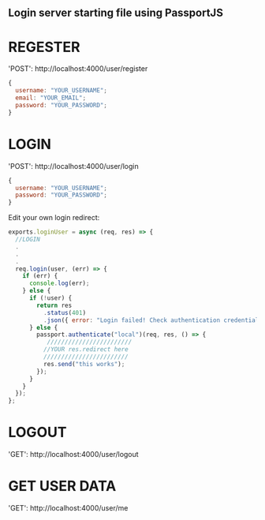 ## Login server starting file using PassportJS

# REGESTER

'POST': http://localhost:4000/user/register

```javascript
{
  username: "YOUR_USERNAME";
  email: "YOUR_EMAIL";
  password: "YOUR_PASSWORD";
}
```

# LOGIN

'POST': http://localhost:4000/user/login

```javascript
{
  username: "YOUR_USERNAME";
  password: "YOUR_PASSWORD";
}
```

Edit your own login redirect:

```javascript
exports.loginUser = async (req, res) => {
  //LOGIN
  .
  .
  .
  req.login(user, (err) => {
    if (err) {
      console.log(err);
    } else {
      if (!user) {
        return res
          .status(401)
          .json({ error: "Login failed! Check authentication credentials" });
      } else {
        passport.authenticate("local")(req, res, () => {
           ////////////////////////
          //YOUR res.redirect here
          ////////////////////////
          res.send("this works");
        });
      }
    }
  });
};
```

# LOGOUT

'GET': http://localhost:4000/user/logout

# GET USER DATA

'GET': http://localhost:4000/user/me
